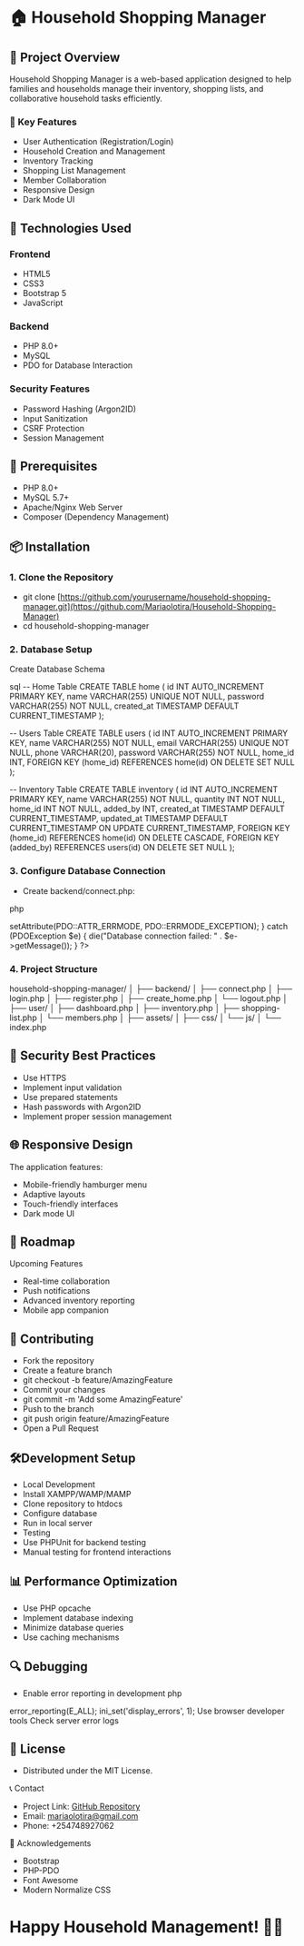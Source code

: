 # 🏠 Household Shopping Manager

## 📝 Project Overview

Household Shopping Manager is a web-based application designed to help families and households manage their inventory, shopping lists, and collaborative household tasks efficiently.

### 🌟 Key Features

- User Authentication (Registration/Login)
- Household Creation and Management
- Inventory Tracking
- Shopping List Management
- Member Collaboration
- Responsive Design
- Dark Mode UI

## 🚀 Technologies Used

### Frontend
- HTML5
- CSS3
- Bootstrap 5
- JavaScript

### Backend
- PHP 8.0+
- MySQL
- PDO for Database Interaction

### Security Features
- Password Hashing (Argon2ID)
- Input Sanitization
- CSRF Protection
- Session Management

## 🔧 Prerequisites

- PHP 8.0+
- MySQL 5.7+
- Apache/Nginx Web Server
- Composer (Dependency Management)

## 📦 Installation

### 1. Clone the Repository
- git clone [https://github.com/yourusername/household-shopping-manager.git](https://github.com/Mariaolotira/Household-Shopping-Manager)
- cd household-shopping-manager

### 2. Database Setup
Create Database Schema

sql
-- Home Table
CREATE TABLE home (
    id INT AUTO_INCREMENT PRIMARY KEY,
    name VARCHAR(255) UNIQUE NOT NULL,
    password VARCHAR(255) NOT NULL,
    created_at TIMESTAMP DEFAULT CURRENT_TIMESTAMP
);

-- Users Table
CREATE TABLE users (
    id INT AUTO_INCREMENT PRIMARY KEY,
    name VARCHAR(255) NOT NULL,
    email VARCHAR(255) UNIQUE NOT NULL,
    phone VARCHAR(20),
    password VARCHAR(255) NOT NULL,
    home_id INT,
    FOREIGN KEY (home_id) REFERENCES home(id) ON DELETE SET NULL
);

-- Inventory Table
CREATE TABLE inventory (
    id INT AUTO_INCREMENT PRIMARY KEY,
    name VARCHAR(255) NOT NULL,
    quantity INT NOT NULL,
    home_id INT NOT NULL,
    added_by INT,
    created_at TIMESTAMP DEFAULT CURRENT_TIMESTAMP,
    updated_at TIMESTAMP DEFAULT CURRENT_TIMESTAMP ON UPDATE CURRENT_TIMESTAMP,
    FOREIGN KEY (home_id) REFERENCES home(id) ON DELETE CASCADE,
    FOREIGN KEY (added_by) REFERENCES users(id) ON DELETE SET NULL
);

### 3. Configure Database Connection
- Create backend/connect.php:

php

<?php
try {
    $host = 'localhost';
    $dbname = 'household_shopping';
    $username = 'root';
    $password = '';

    $pdo = new PDO("mysql:host=$host;dbname=$dbname", $username, $password);
    $pdo->setAttribute(PDO::ATTR_ERRMODE, PDO::ERRMODE_EXCEPTION);
} catch (PDOException $e) {
    die("Database connection failed: " . $e->getMessage());
}
?>

### 4. Project Structure

household-shopping-manager/
│
├── backend/
│   ├── connect.php
│   ├── login.php
│   ├── register.php
│   ├── create_home.php
│   └── logout.php
│
├── user/
│   ├── dashboard.php
│   ├── inventory.php
│   ├── shopping-list.php
│   └── members.php
│
├── assets/
│   ├── css/
│   └── js/
│
└── index.php

## 🔐 Security Best Practices
- Use HTTPS
- Implement input validation
- Use prepared statements
- Hash passwords with Argon2ID
- Implement proper session management


## 🌐 Responsive Design
The application features:

- Mobile-friendly hamburger menu
- Adaptive layouts
- Touch-friendly interfaces
- Dark mode UI


## 🚧 Roadmap
Upcoming Features
 - Real-time collaboration
 - Push notifications
 - Advanced inventory reporting
 - Mobile app companion


## 🤝 Contributing
- Fork the repository
- Create a feature branch
- git checkout -b feature/AmazingFeature
- Commit your changes
- git commit -m 'Add some AmazingFeature'
- Push to the branch
- git push origin feature/AmazingFeature
- Open a Pull Request


## 🛠️Development Setup
- Local Development
- Install XAMPP/WAMP/MAMP
- Clone repository to htdocs
- Configure database
- Run in local server
- Testing
- Use PHPUnit for backend testing
- Manual testing for frontend interactions


## 📊 Performance Optimization
- Use PHP opcache
- Implement database indexing
- Minimize database queries
- Use caching mechanisms


## 🔍 Debugging
- Enable error reporting in development
php

error_reporting(E_ALL);
ini_set('display_errors', 1);
Use browser developer tools
Check server error logs


## 📄 License
- Distributed under the MIT License.

📞 Contact
- Project Link: [GitHub Repository](https://github.com/Mariaolotira/Household-Shopping-Manager)
- Email: mariaolotira@gmail.com
- Phone: +254748927062

🙏 Acknowledgements
- Bootstrap
- PHP-PDO
- Font Awesome
- Modern Normalize CSS


# Happy Household Management! 🏡✨
